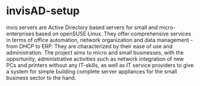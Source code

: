 invisAD-setup
=============

invis servers are Active Directory based servers for small and micro-enterprises based on openSUSE Linux. They offer comprehensive services in terms of office automation, network organization and data management - from DHCP to ERP.  They are characterized by their ease of use and administration. The project aims to micro and small businesses, with the opportunity, administrative activities such as network integration of new PCs and printers without any IT-skills, as well as IT service providers to give a system for simple building complete server appliances for the small business sector to the hand.
